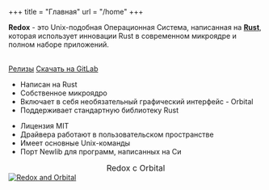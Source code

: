 +++
title = "Главная"
url = "/home"
+++
<div class="row install-row">
  <div class="col-md-8">
    <p class="pitch">
      <b>Redox</b> - это Unix-подобная Операционная Система, написанная на <a style="color: inherit;" href="https://www.rust-lang.org/"><b>Rust</b></a>,
      которая использует инновации Rust в современном микроядре и полном наборе приложений.
    </p>
  </div>
  <div class="col-md-4 install-box">
    <br/>
    <a class="btn btn-primary" href="https://gitlab.redox-os.org/redox-os/redox/releases">Релизы</a>
    <a class="btn btn-default" href="https://gitlab.redox-os.org/redox-os/redox/">Скачать на GitLab</a>
  </div>
</div>
<div class="row features">
  <div class="col-md-6">
    <ul class="laundry-list" style="margin-bottom: 0px;">
      <li>Написан на Rust</li>
      <li>Собственное микроядро</li>
      <li>Включает в себя необязательный графический интерфейс - Orbital</li>
      <li>Поддерживает стандартную библиотеку Rust</li>
    </ul>
  </div>
  <div class="col-md-6">
    <ul class="laundry-list">
      <li>Лицензия MIT</li>
      <li>Драйвера работают в пользовательском пространстве</li>
      <li>Имеет основные Unix-команды</li>
      <li>Порт Newlib для программ, написанных на Си</li>
    </ul>
  </div>
</div>
<div class="row features">
  <div class="col-sm-12">
    <div style="font-size: 16px; text-align: center;">
      Redox с Orbital
    </div>
    <a href="/img/redox-orbital/large.png">
      <picture>
        <source media="(min-width: 1300px)" srcset="/img/redox-orbital/large.webp" type="image/webp">
        <source media="(min-width: 640px)" srcset="/img/redox-orbital/medium.webp" type="image/webp">
        <source media="(min-width: 320px)" srcset="/img/redox-orbital/medium.webp" type="image/webp">
        <source media="(min-width: 1300px)" srcset="/img/redox-orbital/large.png" type="image/png">
        <source media="(min-width: 640px)" srcset="/img/redox-orbital/medium.png" type="image/png">
        <source media="(min-width: 320px)" srcset="/img/redox-orbital/small.png" type="image/png">
        <img src="/img/redox-orbital/medium.png" class="img-responsive" alt="Redox and Orbital">
      </picture>
    </a>
  </div>
</div>
